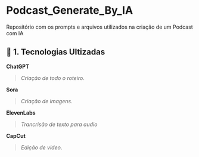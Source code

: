 # Podcast_Generate_By_IA

Repositório com os prompts e arquivos utilizados na criação de um Podcast com IA

## 📌 1. Tecnologias Ultizadas

**ChatGPT**
> *Criação de todo o roteiro*.

**Sora**
> *Criação de imagens*.

**ElevenLabs**
> *Trancrisão de texto para audio*

**CapCut**
> *Edição de video*.
